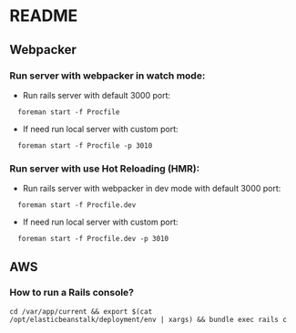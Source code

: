 # README

## Webpacker

### Run server with webpacker in watch mode:

- Run rails server with default 3000 port:
```
  foreman start -f Procfile
```

- If need run local server with custom port:
```
  foreman start -f Procfile -p 3010
```

### Run server with use Hot Reloading (HMR):

- Run rails server with webpacker in dev mode with default 3000 port:
```
  foreman start -f Procfile.dev
```

- If need run local server with custom port:
```
  foreman start -f Procfile.dev -p 3010
```

## AWS

### How to run a Rails console?

```
cd /var/app/current && export $(cat /opt/elasticbeanstalk/deployment/env | xargs) && bundle exec rails c
```

